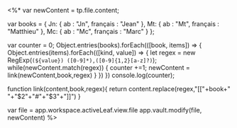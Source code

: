 <%* 
   var newContent =  tp.file.content;

var books = {
  Jn: {
  ab : "Jn",
  français : "Jean"
  },
  Mt: {
  ab : "Mt",
  français : "Matthieu"
  },
  Mc: {
  ab : "Mc",
  français : "Marc"
  }
};

var counter = 0;
Object.entries(books).forEach(([book, items]) => {
   Object.entries(items).forEach(([kind, value]) => {
	   let regex = new RegExp(`(${value}) ([0-9]*),([0-9]{1,2}[a-z]?)`);
	   while(newContent.match(regex)) {
		   counter +=1; 
		   newContent =  link(newContent,book,regex)
	    }
	})
})
console.log(counter);

function link(content,book,regex){
	return content.replace(regex,"[["+book+" "+"$2"+"#"+"$3"+"]]")
}

var file = app.workspace.activeLeaf.view.file
app.vault.modify(file, newContent)
%>

